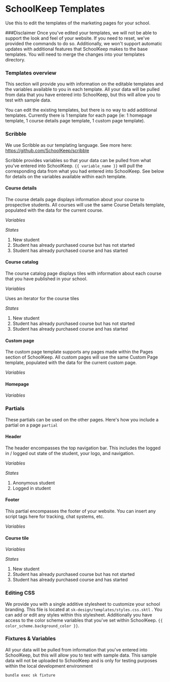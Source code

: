 # SchoolKeep Templates

Use this to edit the templates of the marketing pages for your school.

###Disclaimer
Once you've edited your templates, we will not be able to support the look and
feel of your website.  If you need to reset, we've provided the commands to do
so. Additionally, we won't support automatic updates with additional features
that SchoolKeep makes to the base templates.  You will need to merge the
changes into your templates directory.


### Templates overview

This section will provide you with information on the editable templates and 
the variables available to you in each template.  All your data will be pulled
from data that you have entered into SchoolKeep, but this will allow you to
test with sample data.

You can edit the existing templates, but there is no way to add additional
templates.  Currently there is 1 template for each page
(ie: 1 homepage template, 1 course details page template, 1 custom page template).

### Scribble

We use Scribble as our templating language.  See more here: https://github.com/SchoolKeep/scribble

Scribble provides variables so that your data can be pulled from what you've
entered into SchoolKeep.  `{{ variable_name }}` will pull the corresponding
data from what you had entered into SchoolKeep.  See below for details on the
variables available within each template.

#### Course details
The course details page displays information about your course to prospective
students. All courses will use the same Course Details template, populated
with the data for the current course.

*Variables*

*States*

1. New student
2. Student has already purchased course but has not started
3. Student has already purchased course and has started

#### Course catalog

The course catalog page displays tiles with information about each course that
you have published in your school.

*Variables*

Uses an iterator for the course tiles

*States*

1. New student
2. Student has already purchased course but has not started
3. Student has already purchased course and has started

#### Custom page

The custom page template supports any pages made within the Pages section of
SchoolKeep. All custom pages will use the same Custom Page template, populated
with the data for the current custom page.

*Variables*

#### Homepage

*Variables*

### Partials

These partials can be used on the other pages.  Here's how you include a partial on a page `partial`

#### Header

The header encompasses the top navigation bar.  This includes the logged in / logged out state of the student, your logo, and navigation. 

*Variables*

*States*

1. Anonymous student
2. Logged in student

#### Footer

This partial encompasses the footer of your website.  You can insert any script tags here for tracking, chat systems, etc.

*Variables*

#### Course tile

*Variables*

*States*

1. New student
2. Student has already purchased course but has not started
3. Student has already purchased course and has started

### Editing CSS
We provide you with a single additive stylesheet to customize your school branding. This file is located at `sk-design/templates/styles.css.sktl` .  You can add or edit any styles within this stylesheet.  Additionally you have access to the color scheme variables that you've set within SchoolKeep.  `{{ color_scheme.background_color }}`.

### Fixtures & Variables
All your data will be pulled from information that you've entered into SchoolKeep, but this will allow you to test with sample data.  This sample data will not be uploaded to SchoolKeep and is only for testing purposes within the local development environment

`bundle exec sk fixture`
